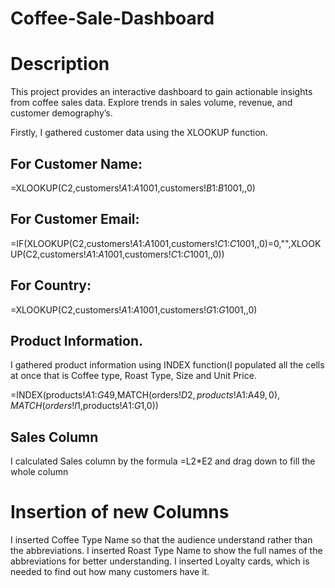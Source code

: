 # Coffee-Sale-Dashboard

# Description

This project provides an interactive dashboard to gain actionable insights from coffee sales data. Explore trends in sales volume, revenue, and customer demography’s.

Firstly, I gathered customer data using the XLOOKUP function.
## For Customer Name:

=XLOOKUP(C2,customers!$A$1:$A$1001,customers!$B$1:$B$1001,,0)

## For Customer Email:

=IF(XLOOKUP(C2,customers!$A$1:$A$1001,customers!$C$1:$C$1001,,0)=0,"",XLOOKUP(C2,customers!$A$1:$A$1001,customers!$C$1:$C$1001,,0))

## For Country:

=XLOOKUP(C2,customers!$A$1:$A$1001,customers!$G$1:$G$1001,,0)

## Product Information.

I gathered product information using INDEX function(I populated all the cells at once that is Coffee type, Roast Type, Size and Unit Price.

=INDEX(products!$A$1:$G$49,MATCH(orders!$D2,products!$A$1:$A$49,0),MATCH(orders!I$1,products!$A$1:$G$1,0))

## Sales Column

I calculated Sales column by the formula =L2*E2 and drag down to fill the whole column

# Insertion of new Columns

I inserted Coffee Type Name so that the audience understand rather than the abbreviations.
I inserted Roast Type Name to show the full names of the abbreviations for better understanding.
I inserted Loyalty cards, which is needed to find out how many customers have it.



